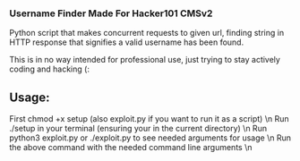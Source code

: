 ### Username Finder Made For Hacker101 CMSv2

Python script that makes concurrent requests to given url, finding string in HTTP response that signifies a valid username has been found.

This is in no way intended for professional use, just trying to stay actively coding and hacking (:

## Usage:

First chmod +x setup (also exploit.py if you want to run it as a script) \n
Run ./setup in your terminal (ensuring your in the current directory) \n
Run python3 exploit.py or ./exploit.py to see needed arguments for usage \n
Run the above command with the needed command line arguments \n
